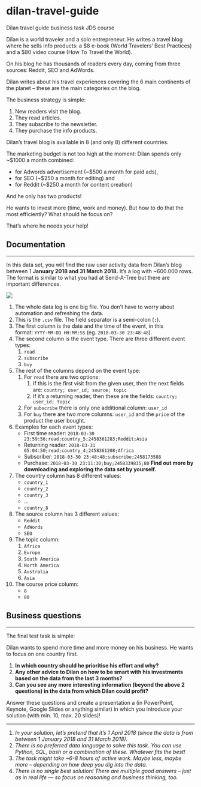 # dilan-travel-guide
Dilan travel guide business task JDS course

Dilan is a world traveler and a solo entrepreneur. He writes a travel blog where he sells info products: a $8 e-book (World Travelers’ Best Practices) and a $80 video course (How To Travel the World).

On his blog he has thousands of readers every day, coming from three sources: Reddit, SEO and AdWords.

Dilan writes about his travel experiences covering the 6 main continents of the planet – these are the main categories on the blog.

The business strategy is simple:

1. New readers visit the blog.
2. They read articles.
3. They subscribe to the newsletter.
4. They purchase the info products.


Dilan’s travel blog is available in 8 (and only 8) different countries.

The marketing budget is not too high at the moment: Dilan spends only ~$1000 a month combined:

- for Adwords advertisement (~$500 a month for paid ads),
- for SEO (~$250 a month for editing) and
- for Reddit (~$250 a month for content creation)

And he only has two products!

He wants to invest more (time, work and money). But how to do that the most efficiently? What should he focus on?

That’s where he needs your help!

## **Documentation**

---

In this data set, you will find the raw user activity data from Dilan’s blog between 1 **January 2018 and 31 March 2018.** It’s a log with ~600.000 rows. The format is similar to what you had at Send-A-Tree but there are important differences.

![](https://course.data36.com/wp-content/uploads/2023/09/image-49.png)

1. The whole data log is one big file. You don’t have to worry about automation and refreshing the data.
2. This is the `.csv` file. The field separator is a semi-colon (`;`).
3. The first column is the date and the time of the event, in this format: `YYYY-MM-DD HH:MM:SS` (eg. `2018-03-30 23:48:48`).
4. The second column is the event type. There are three different event types:
    1. `read`
    2. `subscribe`
    3. `buy`
5. The rest of the columns depend on the event type:
    1. For `read` there are two options:
        1. If this is the first visit from the given user, then the next fields are: `country; user_id; source; topic`
        2. If it’s a returning reader, then these are the fields: `country; user_id; topic`
    2. For `subscribe` there is only one additional column: `user_id`
    3. For `buy` there are two more columns: `user_id` and the `price` of the product the user bought.
6. Examples for each event types:
    - First time reader: `2018-03-30 23:59:56;read;country_5;2458361283;Reddit;Asia`
    - Returning reader: `2018-03-31 05:04:50;read;country_4;2458361208;Africa`
    - Subscriber: `2018-03-30 23:48:48;subscribe;2458173588`
    - Purchase: `2018-03-30 23:11:30;buy;2458339835;80` **Find out more by downloading and exploring the data set by yourself.**
7. The country column has 8 different values:
    - `country_1`
    - `country_2`
    - `country_3`
    - …
    - `country_8`
8. The source column has 3 different values:
    - `Reddit`
    - `AdWords`
    - `SEO`
9. The topic column:
    1. `Africa`
    2. `Europe`
    3. `South America`
    4. `North America`
    5. `Australia`
    6. `Asia`
10. The course price column:
    - `8`
    - `80`

## Business questions

---

The final test task is simple:

Dilan wants to spend more time and more money on his business. He wants to focus on one country first.

1. **In which country should he prioritise his effort and why?**
2. **Any other advice to Dilan on how to be smart with his investments based on the data from the last 3 months?**
3. **Can you see any more interesting information (beyond the above 2 questions) in the data from which Dilan could profit?**

Answer these questions and create a presentation a (in PowerPoint, Keynote, Google Slides or anything similar) in which you introduce your solution (with min. 10, max. 20 slides)!

---

1. *In your solution, let’s pretend that it’s 1 April 2018 (since the data is from between 1 January 2018 and 31 March 2018).*
2. *There is no preferred data language to solve this task. You can use Python, SQL, bash or a combination of these. Whatever fits the best!*
3. *The task might take ~6-8 hours of active work. Maybe less, maybe more – depending on how deep you dig into the data.*
4. *There is no single best solution! There are multiple good answers – just as in real life — so focus on reasoning and business thinking, too.*


